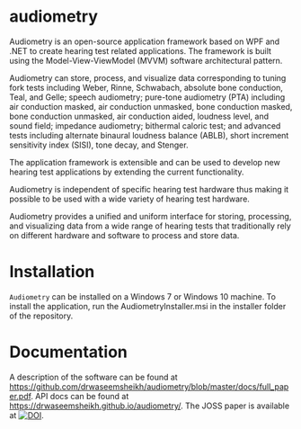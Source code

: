# audiometry

Audiometry is an open-source application framework based on WPF and .NET to create hearing test related applications. The framework is built using the Model-View-ViewModel (MVVM) software architectural pattern.

Audiometry can store, process, and visualize data corresponding to tuning fork tests including Weber, Rinne, Schwabach, absolute bone conduction, Teal, and Gelle; speech audiometry; pure-tone audiometry (PTA) including air conduction masked, air conduction unmasked, bone conduction masked, bone conduction unmasked, air conduction aided, loudness level, and sound field; impedance audiometry; bithermal caloric test; and advanced tests including alternate binaural loudness balance (ABLB), short increment sensitivity index (SISI), tone decay, and Stenger.

The application framework is extensible and can be used to develop new hearing test applications by extending the current functionality.

Audiometry is independent of specific hearing test hardware thus making it possible to be used with a wide variety of hearing test hardware.

Audiometry provides a unified and uniform interface for storing, processing, and visualizing data from a wide range of hearing tests that traditionally rely on different hardware and software to process and store data.

# Installation

``Audiometry`` can be installed on a Windows 7 or Windows 10 machine. To install the application, run the AudiometryInstaller.msi in the installer folder of the repository.

# Documentation

A description of the software can be found at https://github.com/drwaseemsheikh/audiometry/blob/master/docs/full_paper.pdf.
API docs can be found at https://drwaseemsheikh.github.io/audiometry/.
The JOSS paper is available at [![DOI](https://joss.theoj.org/papers/10.21105/joss.02016/status.svg)](https://doi.org/10.21105/joss.02016).
